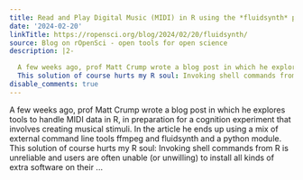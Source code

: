 ```yaml
---
title: Read and Play Digital Music (MIDI) in R using the *fluidsynth* package
date: '2024-02-20'
linkTitle: https://ropensci.org/blog/2024/02/20/fluidsynth/
source: Blog on rOpenSci - open tools for open science
description: |2-

  A few weeks ago, prof Matt Crump wrote a blog post in which he explores tools to handle MIDI data in R, in preparation for a cognition experiment that involves creating musical stimuli. In the article he ends up using a mix of external command line tools ffmpeg and fluidsynth and a python module.
  This solution of course hurts my R soul: Invoking shell commands from R is unreliable and users are often unable (or unwilling) to install all kinds of extra software on their ...
disable_comments: true
---
```


A few weeks ago, prof Matt Crump wrote a blog post in which he explores tools to handle MIDI data in R, in preparation for a cognition experiment that involves creating musical stimuli. In the article he ends up using a mix of external command line tools ffmpeg and fluidsynth and a python module.
This solution of course hurts my R soul: Invoking shell commands from R is unreliable and users are often unable (or unwilling) to install all kinds of extra software on their ...